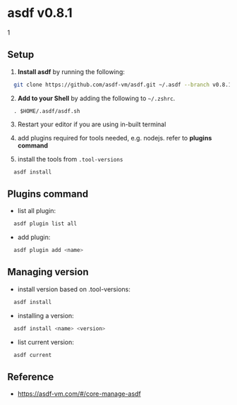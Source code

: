 # asdf v0.8.1

1

## Setup

1. **Install asdf** by running the following:

```bash
  git clone https://github.com/asdf-vm/asdf.git ~/.asdf --branch v0.8.1
```

2. **Add to your Shell** by adding the following to `~/.zshrc`.

```
  . $HOME/.asdf/asdf.sh
```

3. Restart your editor if you are using in-built terminal

4. add plugins required for tools needed, e.g. nodejs. refer to **plugins command**

5. install the tools from `.tool-versions`

```bash
  asdf install
```

## Plugins command

- list all plugin:

```bash
  asdf plugin list all
```

- add plugin:

```bash
  asdf plugin add <name>
```

## Managing version

- install version based on .tool-versions:

```bash
  asdf install
```

- installing a version:

```bash
  asdf install <name> <version>
```

- list current version:

```bash
  asdf current
```

## Reference

- https://asdf-vm.com/#/core-manage-asdf
